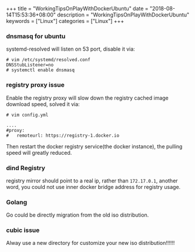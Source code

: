 +++
title = "WorkingTipsOnPlayWithDockerUbuntu"
date = "2018-08-14T15:53:36+08:00"
description = "WorkingTipsOnPlayWithDockerUbuntu"
keywords = ["Linux"]
categories = ["Linux"]
+++
### dnsmasq for ubuntu
systemd-resolved will listen on 53 port, disable it via:    

```
# vim /etc/systemd/resolved.conf
DNSStubListener=no
# systemctl enable dnsmasq
```
### registry proxy issue
Enable the registry proxy will slow down the registry cached image download
speed, solved it via:    

```
# vim config.yml

....
#proxy:
#	remoteurl: https://registry-1.docker.io
```
Then restart the docker registry service(the docker instance), the pulling
speed will greatly reduced.    

### dind Registry
registry mirror should point to a real ip, rather than `172.17.0.1`, another
word, you could not use inner docker bridge address for registry usage.    

### Golang
Go could be directly migration from the old iso distribution.   

### cubic issue
Alway use a new directory for customize your new iso distribution!!!!!!    


